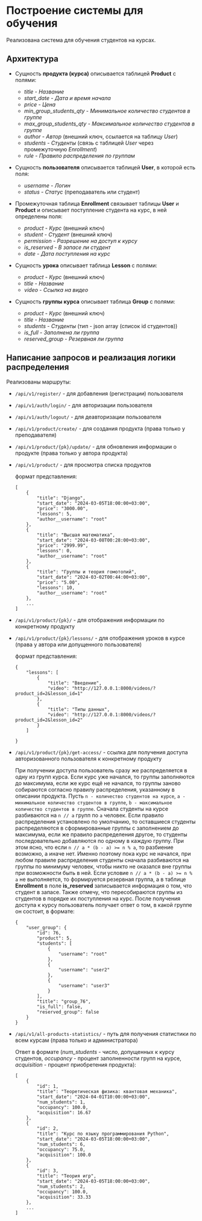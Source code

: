 # Построение системы для обучения
 Реализована система для обучения студентов на курсах.
 
## Архитектура
 - Сущность **продукта (курса)** описывается 
таблицей **Product** с полями:

   + *title* - *Название*
   + *start_date* - *Дата и время начала*
   + *price* - *Цена*
   + *min_group_students_qty* - *Минимальное количество студентов в группе*
   + *max_group_students_qty* - *Максимальное количество студентов в группе*
   + *author* - *Автор* (внешний ключ, ссылается на таблицу *User*)
   + *students* - *Студенты* (связь с таблицей *User* через промежуточную *Enrollment*)
   + *rule* - *Правило распределения по группам*

 - Сущность **пользователя** описывается 
таблицей **User**, в которой есть поля:

   + *username* - *Логин*
   + *status* - *Статус* (преподаватель или студент)

 - Промежуточная таблица **Enrollment** связывает таблицы **User**
и **Product** и описывает поступление студента на курс, в ней определены поля:

   + *product* - *Курс* (внешний ключ)
   + *student* - *Студент* (внешний ключ)
   + *permission* - *Разрешение на доступ к курсу*
   + *is_reserved* - *В запасе ли студент*
   + *date* - *Дата поступления на курс*

- Сущность **урока** описывает таблица **Lesson** с полями:

  + *product* - *Курс* (внешний ключ)
  + *title* - *Название* 
  + *video* - *Ссылка на видео*

- Сущность **группы курса** описывает таблица **Group** с полями:

  + *product* - *Курс* (внешний ключ)
  + *title* - *Название* 
  + *students* - *Студенты* (тип - json array (список id студентов))
  + *is_full* - *Заполнена ли группа*
  + *reserved_group* - *Резервная ли группа*

## Написание запросов и реализация логики распределения
 
Реализованы маршруты:
- `/api/v1/register/` - для добавления (регистрации) пользователя
- `/api/v1/auth/login/` - для авторизации пользователя
- `/api/v1/auth/logout/` - для деавторизации пользователя
- `/api/v1/product/create/` - для создания продукта (права только у преподавателя)
- `/api/v1/product/{pk}/update/` - для обновления информации о продукте (права только у автора продукта)
- `/api/v1/product/` - для просмотра списка продуктов

    формат представления:
  ```
  [
      {
          "title": "Django",
          "start_date": "2024-03-05T18:00:00+03:00",
          "price": "3000.00",
          "lessons": 5,
          "author__username": "root"
      },
      {
          "title": "Высшая математика",
          "start_date": "2024-03-08T00:28:00+03:00",
          "price": "2999.99",
          "lessons": 0,
          "author__username": "root"
      },
      {
          "title": "Группы и теория гомотопий",
          "start_date": "2024-03-02T00:44:00+03:00",
          "price": "5.00",
          "lessons": 10,
          "author__username": "root"
      },
      ...
  ]
- `/api/v1/product/{pk}/` - для отображения информации по конкретному продукту
- `/api/v1/product/{pk}/lessons/` - для отображения уроков в курсе (права у автора или допущенного пользователя)

  формат представления:
  ```
  {
      "lessons": [
          {
              "title": "Введение",
              "video": "http://127.0.0.1:8000/videos/?product_id=2&lesson_id=1"
          },
          {
              "title": "Типы данных",
              "video": "http://127.0.0.1:8000/videos/?product_id=2&lesson_id=2"
          }
      ]
    
  }
  ```

- `/api/v1/product/{pk}/get-access/` - ссылка для получения доступа авторизованного пользователя к конкретному продукту

    При получении доступа пользователь сразу же распределяется в одну из групп курса. 
Если курс уже начался, то группы заполняются до максимума, если же курс ещё не начался,
то группы заново собираются согласно правилу распределения, указанному в описании продукта.
Пусть `n - количество студентов на курсе`, `a - минимальное количество студентов в группе`,
`b - максимальное количество студентов в группе`.
Сначала студенты на курсе разбиваются на `n // a` групп по `a` человек.
Если правило распределения установлено по умолчанию, то оставшиеся студенты
распределяются в сформированные группы с заполнением до максимума, 
если же правило распределения другое, 
то студенты последовательно добавляются по одному в каждую группу.
При этом ясно, что если `n // a * (b - a) >= n % a`, то разбиение возможно, а иначе нет.
Именно поэтому пока курс не начался, при любом правиле распределения студенты сначала разбиваются 
на группы по минимуму человек, чтобы никто не оказался вне группы при возможности быть в ней.
Если условие `n // a * (b - a) >= n % a` не выполняется, то формируется резервная группа, 
а в таблице **Enrollment** в поле **is_reserved** записывается информация о том,
что студент в запасе. Также отмечу, что пересобираются группы из студентов в порядке их
поступления на курс. 
После получения доступа к курсу пользователь получает ответ о том, 
в какой группе он состоит, в формате:
  ```
  {
      "user_group": {
          "id": 76,
          "product": 5,
          "students": [
              {
                  "username": "root"
              },
              {
                  "username": "user2"
              },
              {
                  "username": "user3"
              }
          ],
          "title": "group_76",
          "is_full": false,
          "reserved_group": false
      }
  }
  ```

- `/api/v1/all-products-statistics/` - путь для получения статистики по всем курсам (права только и администратора)

    Ответ в формате (*num_students* - число, допущенных к курсу студентов,
                     *occupancy* - процент заполненности групп на курсе,
                     *acquisition* - процент приобретения продукта):
    ```
    [
        {
            "id": 1,
            "title": "Теоретическая физика: квантовая механика",
            "start_date": "2024-04-01T10:00:00+03:00",
            "num_students": 1,
            "occupancy": 100.0,
            "acquisition": 16.67
        },
        {
            "id": 2,
            "title": "Курс по языку программирования Python",
            "start_date": "2024-03-05T18:00:00+03:00",
            "num_students": 6,
            "occupancy": 75.0,
            "acquisition": 100.0
        },
        {
            "id": 3,
            "title": "Теория игр",
            "start_date": "2024-03-05T18:00:00+03:00",
            "num_students": 2,
            "occupancy": 100.0,
            "acquisition": 33.33
        },
        ...
    ]
    ```

